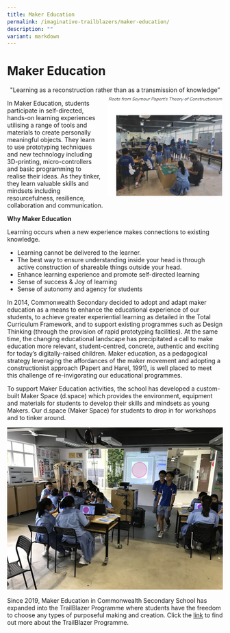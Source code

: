```yaml
---
title: Maker Education
permalink: /imaginative-trailblazers/maker-education/
description: ""
variant: markdown
---
```

Maker Education
================

<center>"Learning as a reconstruction rather than as a transmission of knowledge”</center>

<img src="/images/Imaginative%20Trailblazers/Maker%20Education.png" style="width:270px;height:240px;margin-left:15px;" align="right">

In Maker Education, students participate in self-directed, hands-on learning experiences utilising a range of tools and materials to create personally meaningful objects. They learn to use prototyping techniques and new technology including 3D-printing, micro-controllers and basic programming to realise their ideas. As they tinker, they learn valuable skills and mindsets including resourcefulness, resilience, collaboration and communication.

**Why Maker Education**

Learning occurs when a new experience makes connections to existing knowledge.

*   Learning cannot be delivered to the learner.
*   The best way to ensure understanding inside your head is through active construction of shareable things outside your head.
*   Enhance learning experience and promote self-directed learning&nbsp;
*   Sense of success &amp; Joy of learning
*   Sense of autonomy and agency for students

In 2014, Commonwealth Secondary decided to adopt and adapt maker education as a means to enhance the educational experience of our students, to achieve greater experiential learning as detailed in the Total Curriculum Framework, and to support existing programmes such as Design Thinking (through the provision of rapid prototyping facilities). At the same time, the changing educational landscape has precipitated a call to make education more relevant, student-centred, concrete, authentic and exciting for today’s digitally-raised children. Maker education, as a pedagogical strategy leveraging the affordances of the maker movement and adopting a constructionist approach (Papert and Harel, 1991), is well placed to meet this challenge of re-invigorating our educational programmes.  

To support Maker Education activities, the school has developed a custom-built Maker Space (d.space) which provides the environment, equipment and materials for students to develop their skills and mindsets as young Makers. Our d.space (Maker Space) for students to drop in for workshops and to tinker around.

![](/images/Imaginative%20Trailblazers/Maker%202.jpg)

Since 2019, Maker Education in Commonwealth Secondary School has expanded into the TrailBlazer Programme where students have the freedom to choose any types of purposeful making and creation. Click the [link](https://www.commonwealthsec.moe.edu.sg/imaginative-trailblazers/the-trailblazer-programme) to find out more about the TrailBlazer Programme.